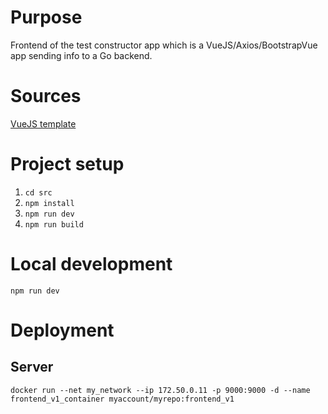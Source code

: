 # Purpose

Frontend of the test constructor app which is a VueJS/Axios/BootstrapVue app sending info to a Go backend.

# Sources

[VueJS template](https://vuejs-templates.github.io/bootstrap-vue/webpack/structure.html)

# Project setup

1. `cd src`
1. `npm install`
1. `npm run dev`
1. `npm run build`

# Local development

`npm run dev`

# Deployment

## Server

`docker run --net my_network --ip 172.50.0.11 -p 9000:9000 -d --name frontend_v1_container myaccount/myrepo:frontend_v1`